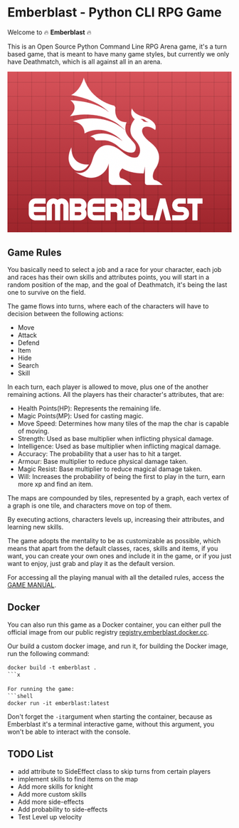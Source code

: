 # Emberblast - Python CLI RPG Game

Welcome to 🔥 **Emberblast**  🔥

This is an Open Source Python Command Line RPG Arena game, it's a turn based game, that is meant
to have many game styles, but currently we only have Deathmatch, which is all against all in an 
arena.

![emberfire](emberblast/img/emberblast.png)

## Game Rules

You basically need to select a job and a race for your character, each job and races
has their own skills and attributes points, you will start in a random position of the map,
and the goal of Deathmatch, it's being the last one to survive on the field.

The game flows into turns, where each of the characters will have to decision between the following actions:
- Move
- Attack
- Defend
- Item
- Hide
- Search
- Skill

In each turn, each player is allowed to move, plus one of the another remaining actions.
All the players has their character's attributes, that are:
- Health Points(HP): Represents the remaining life.
- Magic Points(MP): Used for casting magic.
- Move Speed: Determines how many tiles of the map the char is capable of moving.
- Strength: Used as base multiplier when inflicting physical damage.
- Intelligence: Used as base multiplier when inflicting magical damage.
- Accuracy: The probability that a user has to hit a target.
- Armour: Base multiplier to reduce physical damage taken.
- Magic Resist: Base multiplier to reduce magical damage taken.
- Will: Increases the probability of being the first to play in the turn, earn more xp and find an item.

The maps are compounded by tiles, represented by a graph, each vertex of a graph is one tile, and characters move on top of them.

By executing actions, characters levels up, increasing their attributes, and learning new skills.

The game adopts the mentality to be as customizable as possible, which means that apart from the 
default classes, races, skills and items, if you want, you can create your own ones and include it 
in the game, or if you just want to enjoy, just grab and play it as the default version.

For accessing all the playing manual with all the detailed rules, access the [GAME MANUAL]().

## Docker

You can also run this game as a Docker container, you can either pull the official image from our public registry
[registry.emberblast.docker.cc](registry.emberblast.docker.cc).

Our build a custom docker image, and run it, for building the Docker image, run the following command:
```shell
docker build -t emberblast .
```x

For running the game:
```shell
docker run -it emberblast:latest
```

Don't forget the ```-it```argument when starting the container, because as Emberblast it's a
terminal interactive game, without this argument, you won't be able to interact with the console.

## TODO List

- add attribute to SideEffect class to skip turns from certain players
- implement skills to find items on the map
- Add more skills for knight
- Add more custom skills
- Add more side-effects
- Add probability to side-effects
- Test Level up velocity

